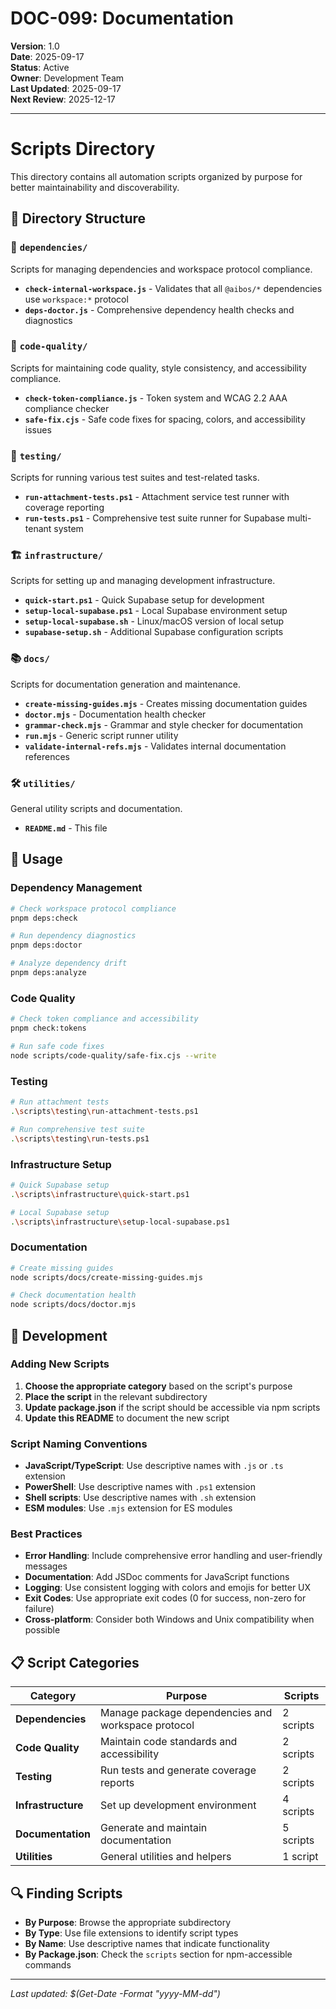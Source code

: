 # DOC-099: Documentation

**Version**: 1.0  
**Date**: 2025-09-17  
**Status**: Active  
**Owner**: Development Team  
**Last Updated**: 2025-09-17  
**Next Review**: 2025-12-17  

---

# Scripts Directory

This directory contains all automation scripts organized by purpose for better maintainability and
discoverability.

## 📁 Directory Structure

### 🔗 `dependencies/`

Scripts for managing dependencies and workspace protocol compliance.

- **`check-internal-workspace.js`** - Validates that all `@aibos/*` dependencies use `workspace:*`
  protocol
- **`deps-doctor.js`** - Comprehensive dependency health checks and diagnostics

### 🎨 `code-quality/`

Scripts for maintaining code quality, style consistency, and accessibility compliance.

- **`check-token-compliance.js`** - Token system and WCAG 2.2 AAA compliance checker
- **`safe-fix.cjs`** - Safe code fixes for spacing, colors, and accessibility issues

### 🧪 `testing/`

Scripts for running various test suites and test-related tasks.

- **`run-attachment-tests.ps1`** - Attachment service test runner with coverage reporting
- **`run-tests.ps1`** - Comprehensive test suite runner for Supabase multi-tenant system

### 🏗️ `infrastructure/`

Scripts for setting up and managing development infrastructure.

- **`quick-start.ps1`** - Quick Supabase setup for development
- **`setup-local-supabase.ps1`** - Local Supabase environment setup
- **`setup-local-supabase.sh`** - Linux/macOS version of local setup
- **`supabase-setup.sh`** - Additional Supabase configuration scripts

### 📚 `docs/`

Scripts for documentation generation and maintenance.

- **`create-missing-guides.mjs`** - Creates missing documentation guides
- **`doctor.mjs`** - Documentation health checker
- **`grammar-check.mjs`** - Grammar and style checker for documentation
- **`run.mjs`** - Generic script runner utility
- **`validate-internal-refs.mjs`** - Validates internal documentation references

### 🛠️ `utilities/`

General utility scripts and documentation.

- **`README.md`** - This file

## 🚀 Usage

### Dependency Management

```bash
# Check workspace protocol compliance
pnpm deps:check

# Run dependency diagnostics
pnpm deps:doctor

# Analyze dependency drift
pnpm deps:analyze
```

### Code Quality

```bash
# Check token compliance and accessibility
pnpm check:tokens

# Run safe code fixes
node scripts/code-quality/safe-fix.cjs --write
```

### Testing

```bash
# Run attachment tests
.\scripts\testing\run-attachment-tests.ps1

# Run comprehensive test suite
.\scripts\testing\run-tests.ps1
```

### Infrastructure Setup

```bash
# Quick Supabase setup
.\scripts\infrastructure\quick-start.ps1

# Local Supabase setup
.\scripts\infrastructure\setup-local-supabase.ps1
```

### Documentation

```bash
# Create missing guides
node scripts/docs/create-missing-guides.mjs

# Check documentation health
node scripts/docs/doctor.mjs
```

## 🔧 Development

### Adding New Scripts

1. **Choose the appropriate category** based on the script's purpose
2. **Place the script** in the relevant subdirectory
3. **Update package.json** if the script should be accessible via npm scripts
4. **Update this README** to document the new script

### Script Naming Conventions

- **JavaScript/TypeScript**: Use descriptive names with `.js` or `.ts` extension
- **PowerShell**: Use descriptive names with `.ps1` extension
- **Shell scripts**: Use descriptive names with `.sh` extension
- **ESM modules**: Use `.mjs` extension for ES modules

### Best Practices

- **Error Handling**: Include comprehensive error handling and user-friendly messages
- **Documentation**: Add JSDoc comments for JavaScript functions
- **Logging**: Use consistent logging with colors and emojis for better UX
- **Exit Codes**: Use appropriate exit codes (0 for success, non-zero for failure)
- **Cross-platform**: Consider both Windows and Unix compatibility when possible

## 📋 Script Categories

| Category           | Purpose                                            | Scripts   |
| ------------------ | -------------------------------------------------- | --------- |
| **Dependencies**   | Manage package dependencies and workspace protocol | 2 scripts |
| **Code Quality**   | Maintain code standards and accessibility          | 2 scripts |
| **Testing**        | Run tests and generate coverage reports            | 2 scripts |
| **Infrastructure** | Set up development environment                     | 4 scripts |
| **Documentation**  | Generate and maintain documentation                | 5 scripts |
| **Utilities**      | General utilities and helpers                      | 1 script  |

## 🔍 Finding Scripts

- **By Purpose**: Browse the appropriate subdirectory
- **By Type**: Use file extensions to identify script types
- **By Name**: Use descriptive names that indicate functionality
- **By Package.json**: Check the `scripts` section for npm-accessible commands

---

_Last updated: $(Get-Date -Format "yyyy-MM-dd")_
